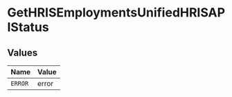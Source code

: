# GetHRISEmploymentsUnifiedHRISAPIStatus


## Values

| Name    | Value   |
| ------- | ------- |
| `ERROR` | error   |